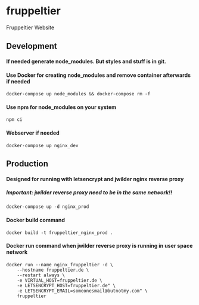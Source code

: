 # fruppeltier

Fruppeltier Website

## Development
#### If needed generate node_modules. But styles and stuff is in git.
#### Use Docker for creating node_modules and remove container afterwards if needed
```
docker-compose up node_modules && docker-compose rm -f
```
#### Use npm for node_modules on your system
```
npm ci
```
#### Webserver if needed
```
docker-compose up nginx_dev
```

## Production
#### Designed for running with letsencrypt and jwilder nginx reverse proxy
##### Important: jwilder reverse proxy need to be in the same network!!
```
docker-compose up -d nginx_prod
```
#### Docker build command
```
docker build -t fruppeltier_nginx_prod .
```
#### Docker run command when jwilder reverse proxy is running in user space network
```
docker run --name nginx_fruppeltier -d \
    --hostname fruppeltier.de \
    --restart always \
    -e VIRTUAL_HOST=fruppeltier.de \
    -e LETSENCRYPT_HOST=fruppeltier.de" \
    -e LETSENCRYPT_EMAIL=someonesmail@butnotmy.com" \
    fruppeltier
```